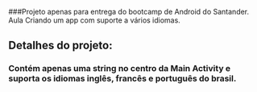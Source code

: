 ###Projeto apenas para entrega do bootcamp de Android do Santander. Aula Criando um app com suporte a vários idiomas.

## Detalhes do projeto:
### Contém apenas uma string no centro da Main Activity e suporta os idiomas inglês, francês e português do brasil. 
